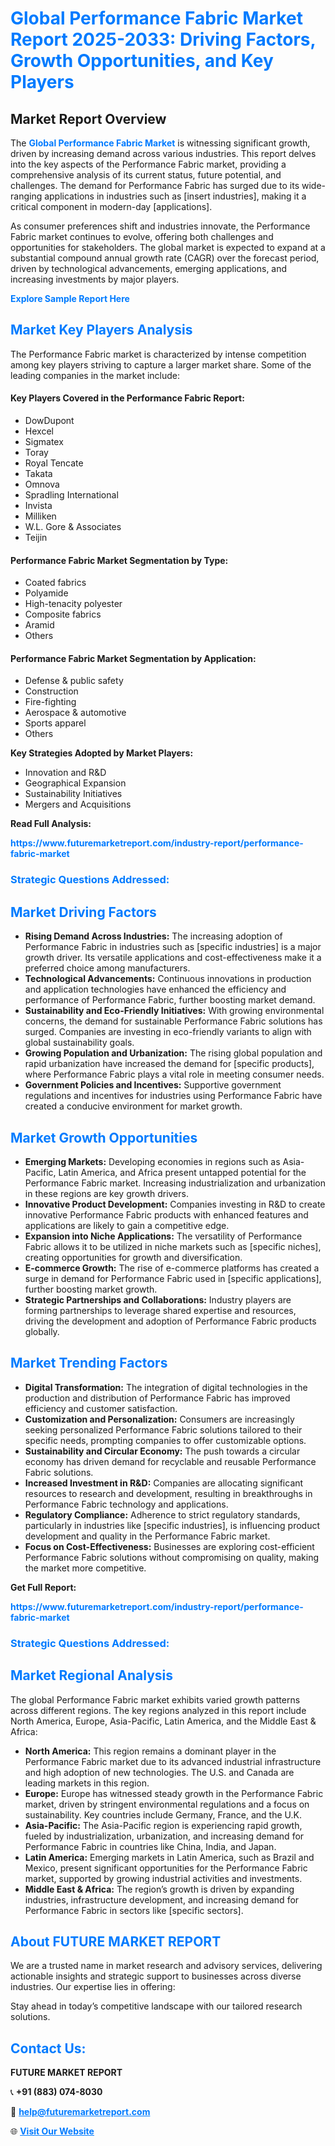 <h1 style="color: #007BFF;">Global Performance Fabric Market Report 2025-2033: Driving Factors, Growth Opportunities, and Key Players</h1>

<section id="overview">
<h2>Market Report Overview</h2>
<p>The <a href="https://www.futuremarketreport.com/industry-report/performance-fabric-market" style="color: #007BFF; text-decoration: none;"><strong>Global Performance Fabric Market</strong></a> is witnessing significant growth, driven by increasing demand across various industries. This report delves into the key aspects of the Performance Fabric market, providing a comprehensive analysis of its current status, future potential, and challenges. The demand for Performance Fabric has surged due to its wide-ranging applications in industries such as [insert industries], making it a critical component in modern-day [applications].</p>
<p>As consumer preferences shift and industries innovate, the Performance Fabric market continues to evolve, offering both challenges and opportunities for stakeholders. The global market is expected to expand at a substantial compound annual growth rate (CAGR) over the forecast period, driven by technological advancements, emerging applications, and increasing investments by major players.</p>
</section>

<section id="overview">
<p><a href="https://www.futuremarketreport.com/request-sample/reportId=108031" style="color: #007BFF; text-decoration: none;"><strong>Explore Sample Report Here</strong></a></p>
</section>

<section id="key-players">
<h2 style="color: #007BFF;">Market Key Players Analysis</h2>
<p>The Performance Fabric market is characterized by intense competition among key players striving to capture a larger market share. Some of the leading companies in the market include:</p>
<h4>Key Players Covered in the Performance Fabric Report:</h4>
<ul><li>DowDupont</li><li>Hexcel</li><li>Sigmatex</li><li>Toray</li><li>Royal Tencate</li><li>Takata</li><li>Omnova</li><li>Spradling International</li><li>Invista</li><li>Milliken</li><li>W.L. Gore &amp; Associates</li><li>Teijin</li></ul>
<h4>Performance Fabric Market Segmentation by Type:</h4>
<ul><li>Coated fabrics</li><li>Polyamide</li><li>High-tenacity polyester</li><li>Composite fabrics</li><li>Aramid</li><li>Others</li></ul>

<h4>Performance Fabric Market Segmentation by Application:</h4>
<ul><li>Defense &amp; public safety</li><li>Construction</li><li>Fire-fighting</li><li>Aerospace &amp; automotive</li><li>Sports apparel</li><li>Others</li></ul>
<p><strong>Key Strategies Adopted by Market Players:</strong></p>
<ul>
<li>Innovation and R&D</li>
<li>Geographical Expansion</li>
<li>Sustainability Initiatives</li>
<li>Mergers and Acquisitions</li>
</ul>
</section>

<section>
<p><strong>Read Full Analysis: </strong></p><a href="https://www.futuremarketreport.com/industry-report/performance-fabric-market" style="color: #007BFF; text-decoration: none;"><strong>https://www.futuremarketreport.com/industry-report/performance-fabric-market</strong></a>
<h3 style="color: #007BFF;">Strategic Questions Addressed:</h3>
</section>

<section id="driving-factors">
<h2 style="color: #007BFF;">Market Driving Factors</h2>
<ul>
<li><strong>Rising Demand Across Industries:</strong> The increasing adoption of Performance Fabric in industries such as [specific industries] is a major growth driver. Its versatile applications and cost-effectiveness make it a preferred choice among manufacturers.</li>
<li><strong>Technological Advancements:</strong> Continuous innovations in production and application technologies have enhanced the efficiency and performance of Performance Fabric, further boosting market demand.</li>
<li><strong>Sustainability and Eco-Friendly Initiatives:</strong> With growing environmental concerns, the demand for sustainable Performance Fabric solutions has surged. Companies are investing in eco-friendly variants to align with global sustainability goals.</li>
<li><strong>Growing Population and Urbanization:</strong> The rising global population and rapid urbanization have increased the demand for [specific products], where Performance Fabric plays a vital role in meeting consumer needs.</li>
<li><strong>Government Policies and Incentives:</strong> Supportive government regulations and incentives for industries using Performance Fabric have created a conducive environment for market growth.</li>
</ul>
</section>

<section id="growth-opportunities">
<h2 style="color: #007BFF;">Market Growth Opportunities</h2>
<ul>
<li><strong>Emerging Markets:</strong> Developing economies in regions such as Asia-Pacific, Latin America, and Africa present untapped potential for the Performance Fabric market. Increasing industrialization and urbanization in these regions are key growth drivers.</li>
<li><strong>Innovative Product Development:</strong> Companies investing in R&D to create innovative Performance Fabric products with enhanced features and applications are likely to gain a competitive edge.</li>
<li><strong>Expansion into Niche Applications:</strong> The versatility of Performance Fabric allows it to be utilized in niche markets such as [specific niches], creating opportunities for growth and diversification.</li>
<li><strong>E-commerce Growth:</strong> The rise of e-commerce platforms has created a surge in demand for Performance Fabric used in [specific applications], further boosting market growth.</li>
<li><strong>Strategic Partnerships and Collaborations:</strong> Industry players are forming partnerships to leverage shared expertise and resources, driving the development and adoption of Performance Fabric products globally.</li>
</ul>
</section>

<section id="trending-factors">
<h2 style="color: #007BFF;">Market Trending Factors</h2>
<ul>
<li><strong>Digital Transformation:</strong> The integration of digital technologies in the production and distribution of Performance Fabric has improved efficiency and customer satisfaction.</li>
<li><strong>Customization and Personalization:</strong> Consumers are increasingly seeking personalized Performance Fabric solutions tailored to their specific needs, prompting companies to offer customizable options.</li>
<li><strong>Sustainability and Circular Economy:</strong> The push towards a circular economy has driven demand for recyclable and reusable Performance Fabric solutions.</li>
<li><strong>Increased Investment in R&D:</strong> Companies are allocating significant resources to research and development, resulting in breakthroughs in Performance Fabric technology and applications.</li>
<li><strong>Regulatory Compliance:</strong> Adherence to strict regulatory standards, particularly in industries like [specific industries], is influencing product development and quality in the Performance Fabric market.</li>
<li><strong>Focus on Cost-Effectiveness:</strong> Businesses are exploring cost-efficient Performance Fabric solutions without compromising on quality, making the market more competitive.</li>
</ul>
</section>

<section>
<p><strong>Get Full Report: </strong></p><a href="https://www.futuremarketreport.com/industry-report/performance-fabric-market" style="color: #007BFF; text-decoration: none;"><strong>https://www.futuremarketreport.com/industry-report/performance-fabric-market</strong></a>
<h3 style="color: #007BFF;">Strategic Questions Addressed:</h3>
</section>


<section id="regional-analysis">
<h2 style="color: #007BFF;">Market Regional Analysis</h2>
<p>The global Performance Fabric market exhibits varied growth patterns across different regions. The key regions analyzed in this report include North America, Europe, Asia-Pacific, Latin America, and the Middle East & Africa:</p>
<ul>
<li><strong>North America:</strong> This region remains a dominant player in the Performance Fabric market due to its advanced industrial infrastructure and high adoption of new technologies. The U.S. and Canada are leading markets in this region.</li>
<li><strong>Europe:</strong> Europe has witnessed steady growth in the Performance Fabric market, driven by stringent environmental regulations and a focus on sustainability. Key countries include Germany, France, and the U.K.</li>
<li><strong>Asia-Pacific:</strong> The Asia-Pacific region is experiencing rapid growth, fueled by industrialization, urbanization, and increasing demand for Performance Fabric in countries like China, India, and Japan.</li>
<li><strong>Latin America:</strong> Emerging markets in Latin America, such as Brazil and Mexico, present significant opportunities for the Performance Fabric market, supported by growing industrial activities and investments.</li>
<li><strong>Middle East & Africa:</strong> The region’s growth is driven by expanding industries, infrastructure development, and increasing demand for Performance Fabric in sectors like [specific sectors].</li>
</ul>
</section>

<footer>
<h2 style="color: #007BFF;">About FUTURE MARKET REPORT</h2>
<p>We are a trusted name in market research and advisory services, delivering actionable insights and strategic support to businesses across diverse industries. Our expertise lies in offering:</p>

<p>Stay ahead in today’s competitive landscape with our tailored research solutions.</p>

<h2 style="color: #007BFF;">Contact Us:</h2>
<p><strong>FUTURE MARKET REPORT</strong></p>
<p>📞 <strong>+91 (883) 074-8030</strong></p>
<p>📧 <strong><a href="mailto:help@futuremarketreport.com" style="color: #007BFF;">help@futuremarketreport.com</a></strong></p>
<p>🌐 <strong><a href="https://www.futuremarketreport.com/" style="color: #007BFF;">Visit Our Website</a></strong></p>
</footer>